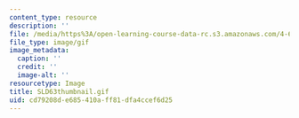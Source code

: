 ```yaml
---
content_type: resource
description: ''
file: /media/https%3A/open-learning-course-data-rc.s3.amazonaws.com/4-614-religious-architecture-and-islamic-cultures-fall-2002/cd79208de685410aff81dfa4ccef6d25_SLD63thumbnail.gif
file_type: image/gif
image_metadata:
  caption: ''
  credit: ''
  image-alt: ''
resourcetype: Image
title: SLD63thumbnail.gif
uid: cd79208d-e685-410a-ff81-dfa4ccef6d25
---
```

